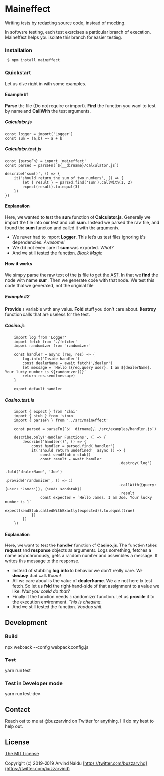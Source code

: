# Maineffect

Writing tests by redacting source code, instead of mocking.

In software testing, each test exercises a particular branch of execution. Maineffect helps you isolate this branch for easier testing.

### Installation

` $ npm install maineffect`

### Quickstart

Let us dive right in with some examples.

#### Example #1

**Parse** the file (Do not require or import). **Find** the function you want to test by name and **CallWith** the test arguments.

##### Calculator.js

	const logger = import('Logger')
	const sum = (a,b) => a + b

##### Calculator.test.js

	const {parseFn} = import 'maineffect'
	const parsed = parseFn(`${__dirname}/calculator.js`)

    describe('sum()', () => {
		it('should return the sum of two numbers', () => {
			let { result } = parsed.find('sum').callWith(1, 2)
			expect(result).to.equal(3)
		})
	})

#### Explanation
Here, we wanted to test the **sum** function of **Calculator.js**. Generally we import the file into our test and call **sum**. Instead we parsed the raw file, and found the **sum** function and called it with the arguments.

- We never had to import **Logger**. This let's us test files ignoring it's dependencies. *Awesome!*
- We did not even care if **sum** was exported. *What?*
- And we still tested the function. *Black Magic*

#### How it works
We simply parse the raw text of the js file to get the [AST](https://en.wikipedia.org/wiki/Abstract_syntax_tree "AST"). In that we **find** the node with name **sum**. Then we generate code with that node. We test this code that we generated, not the original file.

##### Example #2
**Provide** a variable with any value. **Fold** stuff you don't care about. **Destroy** function calls that are useless for the test.

##### Casino.js

		import log from 'Logger'
		import fetch from './fetcher'
		import randomizer from 'randomizer'

		const handler = async (req, res) => {
			log.info('Inside handler')
			const dealerName = await fetch('/dealer')
			let message = `Hello ${req.query.user}. I am ${dealerName}. Your lucky number is ${randomizer()}`
			return res.send(message)
		}

		export default handler

##### Casino.test.js

		import { expect } from 'chai'
		import { stub } from 'sinon'
		import { parseFn } from '../src/maineffect'

		const parsed = parseFn(`${__dirname}/../src/examples/handler.js`)

		describe.only('Handler Functions', () => {
			describe('handler()', () => {
				const handler = parsed.find('handler')
				it('should return undefined', async () => {
					const sendStub = stub()
					const result = await handler
														.destroy('log')
														.fold('dealerName', 'Joe')
														.provide('randomizer', () => 1)
														.callWith({query: {user: 'James'}}, {send: sendStub})
														.result
					const expected = `Hello James. I am Joe. Your lucky number is 1`
					expect(sendStub.calledWithExactly(expected)).to.equal(true)
				})
			})
		})

#### Explanation
Here, we want to test the **handler** function of **Casino.js**. The function takes **request** and **response** objects as arguments. Logs something, fetches a name asynchronously, gets a random number and assembles a message. It writes this message to the response.

- Instead of stubbing **log.info** to behavior we don't really care. We **destroy** that call. *Boom!*
- All we care about is the value of **dealerName**. We are not here to test fetch. So let us **fold** the right-hand-side of that assignment to a value we like. *Wait you could do that?*
- Finally it the function needs a randomizer function. Let us **provide** it to the execution environment. *This is cheating.*
- And we still tested the function. *Voodoo shit.*

## Development
### Build
npx webpack --config webpack.config.js

### Test
yarn run test

### Test in Developer mode
yarn run test-dev

## Contact
Reach out to me at @buzzarvind on Twitter for anything. I'll do my best to help out.

## License

[The MIT License](http://opensource.org/licenses/MIT)

Copyright (c) 2019-2019 Arvind Naidu [https://twitter.com/buzzarvind](https://twitter.com/buzzarvind)
